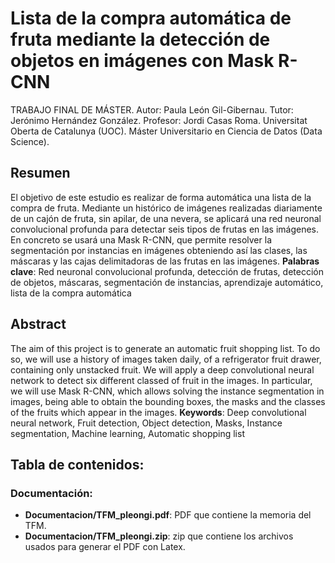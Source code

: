 # Lista de la compra automática de fruta mediante la detección de objetos en imágenes con Mask R-CNN

TRABAJO FINAL DE MÁSTER.
Autor: Paula León Gil-Gibernau.
Tutor: Jerónimo Hernández González.
Profesor: Jordi Casas Roma.
Universitat Oberta de Catalunya (UOC). Máster Universitario en Ciencia de Datos (Data Science).

## Resumen
El objetivo de este estudio es realizar de forma automática una lista de la compra de fruta.
Mediante un histórico de imágenes realizadas diariamente de un cajón de fruta, sin apilar, de una nevera, se aplicará una red neuronal convolucional profunda para detectar seis tipos de frutas en las imágenes. En concreto se usará una Mask R-CNN, que permite resolver la
segmentación por instancias en imágenes obteniendo así las clases, las máscaras y las cajas delimitadoras de las frutas en las imágenes.
**Palabras clave**: Red neuronal convolucional profunda, detección de frutas, detección de objetos, máscaras, segmentación de instancias, aprendizaje automático, lista de la compra automática

## Abstract
The aim of this project is to generate an automatic fruit shopping list. To do so, we will use a history of images taken daily, of a refrigerator fruit drawer, containing only unstacked fruit. We will apply a deep convolutional neural network to detect six different classed of fruit in the images. In particular, we will use Mask R-CNN, which allows solving the instance segmentation in images, being able to obtain the bounding boxes, the masks and the classes of the fruits which appear in the images.
**Keywords**: Deep convolutional neural network, Fruit detection, Object detection, Masks, Instance segmentation, Machine learning, Automatic shopping list

## **Tabla de contenidos:**

### **Documentación:**
* **Documentacion/TFM_pleongi.pdf**: PDF que contiene la memoria del TFM.
* **Documentacion/TFM_pleongi.zip**: zip que contiene los archivos usados para generar el PDF con Latex.
